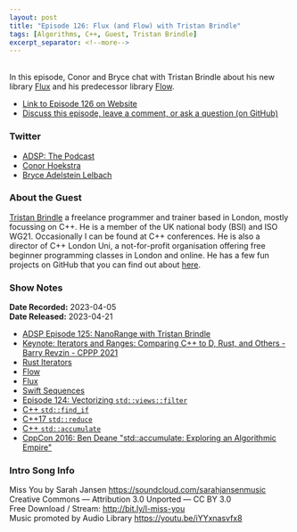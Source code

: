 ```yaml
---
layout: post
title: "Episode 126: Flux (and Flow) with Tristan Brindle"
tags: [Algorithms, C++, Guest, Tristan Brindle]
excerpt_separator: <!--more-->
---
```


<div id="buzzsprout-player-12695636"></div><script src="https://www.buzzsprout.com/1501960/12695636-episode-126-flux-and-flow-with-tristan-brindle.js?container_id=buzzsprout-player-12695636&player=small" type="text/javascript" charset="utf-8"></script>

<br>In this episode, Conor and Bryce chat with Tristan Brindle about his new library [Flux](https://github.com/tcbrindle/flux) and his predecessor library [Flow](https://github.com/tcbrindle/libflow).
 
<!--more-->

* [Link to Episode 126 on Website](https://adspthepodcast.com/2023/04/21/Episode-126.html)
* [Discuss this episode, leave a comment, or ask a question (on GitHub)](https://github.com/codereport/adsp2/discussions/17)

### Twitter
 
* [ADSP: The Podcast](https://twitter.com/adspthepodcast)
* [Conor Hoekstra](https://twitter.com/code_report)
* [Bryce Adelstein Lelbach](https://twitter.com/blelbach)

### About the Guest

[Tristan Brindle](https://twitter.com/tristanbrindle) a freelance programmer and trainer based in London, mostly focussing on C++. He is a member of the UK national body (BSI) and ISO WG21. Occasionally I can be found at C++ conferences. He is also a director of C++ London Uni, a not-for-profit organisation offering free beginner programming classes in London and online. He has a few fun projects on GitHub that you can find out about [here](https://tristanbrindle.com/projects/).

### Show Notes
 
**Date Recorded:** 2023-04-05 <br>
**Date Released:** 2023-04-21

* [ADSP Episode 125: NanoRange with Tristan Brindle](https://adspthepodcast.com/2023/04/14/Episode-125.html)
* [Keynote: Iterators and Ranges: Comparing C++ to D, Rust, and Others - Barry Revzin - CPPP 2021](https://www.youtube.com/watch?v=95uT0RhMGwA)
* [Rust Iterators](https://doc.rust-lang.org/std/iter/trait.Iterator.html)
* [Flow](https://github.com/tcbrindle/libflow)
* [Flux](https://github.com/tcbrindle/flux)
* [Swift Sequences](https://developer.apple.com/documentation/swift/sequence)
* [Episode 124: Vectorizing `std::views::filter`](https://adspthepodcast.com/2023/04/07/Episode-124.html)
* [C++ `std::find_if`](https://en.cppreference.com/w/cpp/algorithm/find)
* [C++17 `std::reduce`](https://en.cppreference.com/w/cpp/algorithm/reduce)
* [C++ `std::accumulate`](https://en.cppreference.com/w/cpp/algorithm/accumulate)
* [CppCon 2016: Ben Deane "std::accumulate: Exploring an Algorithmic Empire"](https://www.youtube.com/watch?v=B6twozNPUoA)

### Intro Song Info
 
Miss You by Sarah Jansen https://soundcloud.com/sarahjansenmusic<br>
Creative Commons — Attribution 3.0 Unported — CC BY 3.0<br>
Free Download / Stream: http://bit.ly/l-miss-you<br>
Music promoted by Audio Library https://youtu.be/iYYxnasvfx8<br>
